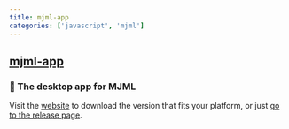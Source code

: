 ```yaml
---
title: mjml-app
categories: ['javascript', 'mjml']
---
```

## [mjml-app](https://github.com/mjmlio/mjml-app)

### :email: The desktop app for MJML


Visit the [website](http://mjmlio.github.io/mjml-app/) to download the version that fits your platform, or just [go to the release page](https://github.com/mjmlio/mjml-app/releases).
